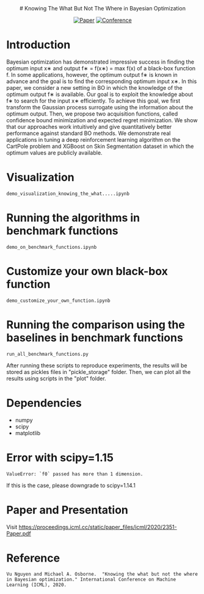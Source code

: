 <div align="center">
# Knowing The What But Not The Where in Bayesian Optimization


[![Paper](http://img.shields.io/badge/paper-arxiv.2006.07593-B31B1B.svg)](https://arxiv.org/pdf/1905.02685.pdf)
[![Conference](https://icml.cc/static/core/img/ICML-logo.svg)](https://icml.cc/Conferences/2021/ScheduleMultitrack?event=9843)
</div>

# Introduction
Bayesian optimization has demonstrated impressive success in finding the optimum input x∗ and output f∗ = f(x∗) = max f(x) of a black-box function f. In some applications, however, the optimum output f∗ is known in advance and the goal is to find the corresponding optimum input x∗. In this paper, we consider a new setting in BO in which the knowledge of the optimum output f∗ is available. Our goal is to exploit the knowledge about f∗ to search for the input x∗ efficiently. To achieve this goal, we first transform the Gaussian process surrogate using the information about the optimum output. Then, we propose two acquisition functions, called confidence bound minimization and expected regret minimization. We show that our approaches work intuitively and give quantitatively better performance against standard BO methods. We demonstrate real applications in tuning a deep reinforcement learning algorithm on the CartPole problem and XGBoost on Skin Segmentation dataset in which the optimum values are publicly available.


# Visualization
```
demo_visualization_knowing_the_what.....ipynb
```

# Running the algorithms in benchmark functions
```
demo_on_benchmark_functions.ipynb
```

# Customize your own black-box function
```
demo_customize_your_own_function.ipynb
```

# Running the comparison using the baselines in benchmark functions
```
run_all_benchmark_functions.py
```

After running these scripts to reproduce experiments, the results will be stored as pickles files in "pickle_storage" folder.
Then, we can plot all the results using scripts in the "plot" folder.

# Dependencies
* numpy
* scipy
* matplotlib


# Error with scipy=1.15
```
ValueError: `f0` passed has more than 1 dimension.
```
If this is the case, please downgrade to scipy=1.14.1

# Paper and Presentation
Visit https://proceedings.icml.cc/static/paper_files/icml/2020/2351-Paper.pdf


# Reference
```
Vu Nguyen and Michael A. Osborne.  "Knowing the what but not the where in Bayesian optimization." International Conference on Machine Learning (ICML), 2020.
```
